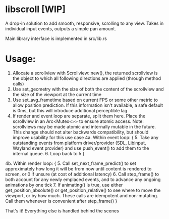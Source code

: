 # libscroll [WIP]
A drop-in solution to add smooth, responsive, scrolling to any view.
Takes in individual input events, outputs a simple pan amount.

Main library interface is implemented in src/lib.rs

# Usage:
1. Allocate a scrollview with Scrollview::new(), the returned scrollview is the object to which all following directions are applied (through method calls)
2. Use set\_geometry with the size of both the content of the scrollview and the size of the viewport at the current time
3. Use set\_avg\_frametime based on current FPS or some other metric to allow position prediction. If this information isn't available, a safe default is 0ms, but this will introduce additional perceptible lag
4. If render and event loop are separate, split them here. Place the scrollview in an Arc<Mutex<>> to ensure atomic access.
    Note: scrollviews may be made atomic and internally mutable in the future. This change should not alter backwards compatibility, but should improve usability for this use case
4a. Within event loop: {
    5. Take any outstanding events from platform driver/provider (SDL, Libinput, Wayland event provider) and use push\_event() to add them to the internal queue.
    6. Loop back to 5
}

4b. Within render loop: {
    5. Call set\_next\_frame\_predict() to set approximately how long it will be from now until content is rendered to screen, or 0 if unsure (at cost of additional latency)
    6. Call step\_frame() to both account for any newly emplaced events, and to advance any ongoing animations by one tick
    7. If animating() is true, use either get\_position\_absolute() or get\_position\_relative() to see where to move the viewport, or by how much. These calls are idempotent and non-mutating. Call them whenever is convenient after step\_frame()
}

That's it! Everything else is handled behind the scenes

